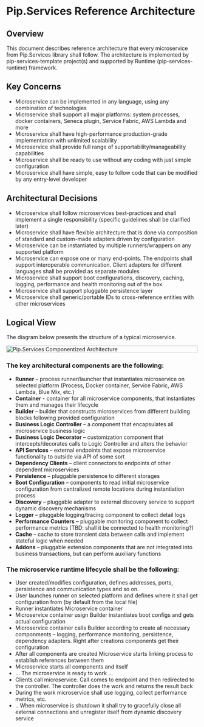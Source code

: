 # Pip.Services Reference Architecture

## Overview

This document describes reference architecture that every microservice from Pip.Services library shall follow.
The architecture is implemented by pip-services-template project(s) and supported by Runtime (pip-services-runtime) framework.

## Key Concerns

- Microservice can be implemented in any language, using any combination of technologies
- Microservice shall support all major platforms: system processes, docker containers, Seneca plugin, Service Fabric, AWS Lambda and more
- Microservice shall have high-performance production-grade implementation with unlimited scalability
- Microservice shall provide full range of supportability/manageability capabilities
- Microservice shall be ready to use without any coding with just simple configuration
- Microservice shall have simple, easy to follow code that can be modified by any entry-level developer

## Architectural Decisions

- Microservice shall follow microservices best-practices and shall implement a single responsibility (specific guidelines shall be clarified later)
- Microservice shall have flexible architecture that is done via composition of standard and custom-made adapters driven by configuration
- Microservice can be instantiated by multiple runners/wrappers on any supported platform
- Microservice can expose one or many end-points. The endpoints shall support interoperable communication. Client adapters for different languages shall be provided as separate modules
- Microservice shall support boot configurations, discovery, caching, logging, performance and health monitoring out of the box.
- Microservice shall support pluggable persistence layer
- Microservice shall generic/portable IDs to cross-reference entities with other microservices

## Logical View

The diagram below presents the structure of a typical microservice.

<div style="border: 1px solid #ccc">
  <img src="https://github.com/pip-services/pip-services/blob/master/design/ComponentizedArchitecture.png" alt="Pip.Services Componentized Architecture" style="display:block;">
</div>

### The key architectural components are the following:

- **Runner** – process runner/launcher that instantiates microservice on selected platform (Process, Docker container, Service Fabric, AWS Lambda, Blue Mix, etc.)
- **Container** - container for all microservice components, that instantiates them and manages their lifecycle
- **Builder** – builder that constructs microservices from different building blocks following provided configuration
- **Business Logic Controller** – a component that encapsulates all microservice business logic
- **Business Logic Decorator** – customization component that intercepts/decorates calls to Logic Controller and alters the behavior
- **API Services** – external endpoints that expose microservice functionality to outside via API of some sort
- **Dependency Clients** – client connectors to endpoints of other dependent microservices
- **Persistence** – pluggable persistence to different storages
- **Boot Configuration** – components to read initial microservice configuration from centralized remote locations during instantiation process
- **Discovery** – pluggable adapter to external discovery service to support dynamic discovery mechanisms
- **Logger** – pluggable logging/tracing component to collect detail logs
- **Performance Counters** – pluggable monitoring component to collect performance metrics (TBD: shall it be connected to health monitoring?)
- **Cache** – cache to store transient data between calls and implement stateful logic when needed
- **Addons** – pluggable extension components that are not integrated into business transactions, but can perform auxiliary functions 

### The microservice runtime lifecycle shall be the following:

- User created/modifies configuration, defines addresses, ports, persistence and communication types and so on.
- User launches runner on selected platform and defines where it shall get configuration from (by default from the local file)
- Runner instantiates Microservice container
- Microservice container usign Builder instantiates boot configs and gets actual configuration
- Microservice container calls Builder according to create all necessary componments – logging, performance monitoring, persistence, dependency adapters. Right after creations components get their configuration
- After all components are created Microservice starts linking process to establish references between them
- Microservice starts all components and itself
- … The microservice is ready to work …
- Clients call microservice. Call comes to endpoint and then redirected to the controller. The controller does the work and returns the result back
- During the work microservice shall use logging, collect performance metrics, etc.
- .. When microservice is shutdown it shall try to gracefully close all external connections and unregister itself from dynamic discovery service
